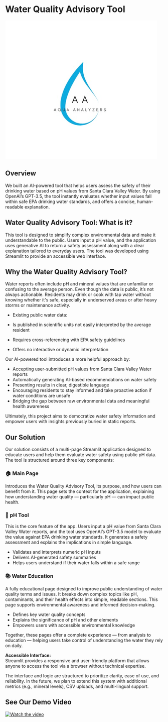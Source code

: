 # Water Quality Advisory Tool

<!--
![GitHub Logo](/CASExplorer.png) 
-->
![Alt Text](/aquaphoto.png)

##

## Overview

We built an AI-powered tool that helps users assess the safety of their drinking water based on pH values from Santa Clara Valley Water. By using OpenAI’s GPT-3.5, the tool instantly evaluates whether input values fall within safe EPA drinking water standards, and offers a concise, human-readable explanation.

## Water Quality Advisory Tool: What is it?

This tool is designed to simplify complex environmental data and make it understandable to the public. Users input a pH value, and the application uses generative AI to return a safety assessment along with a clear explanation tailored to everyday users. The tool was developed using Streamlit to provide an accessible web interface.

## Why the Water Quality Advisory Tool?

Water reports often include pH and mineral values that are unfamiliar or confusing to the average person. Even though the data is public, it’s not always actionable. Residents may drink or cook with tap water without knowing whether it's safe, especially in underserved areas or after heavy storms or maintenance activity.

- Existing public water data:

- Is published in scientific units not easily interpreted by the average resident  
- Requires cross-referencing with EPA safety guidelines  
- Offers no interactive or dynamic interpretation  

Our AI-powered tool introduces a more helpful approach by:

- Accepting user-submitted pH values from Santa Clara Valley Water reports  
- Automatically generating AI-based recommendations on water safety  
- Presenting results in clear, digestible language  
- Encouraging residents to stay informed and take proactive action if water conditions are unsafe  
- Bridging the gap between raw environmental data and meaningful health awareness  

Ultimately, this project aims to democratize water safety information and empower users with insights previously buried in static reports.

## Our Solution

Our solution consists of a multi-page Streamlit application designed to educate users and help them evaluate water safety using public pH data. The tool is structured around three key components:

### 🏠 Main Page
Introduces the Water Quality Advisory Tool, its purpose, and how users can benefit from it. This page sets the context for the application, explaining how understanding water quality — particularly pH — can impact public health.

### 🧪 pH Tool
This is the core feature of the app. Users input a pH value from Santa Clara Valley Water reports, and the tool uses OpenAI’s GPT-3.5 model to evaluate the value against EPA drinking water standards. It generates a safety assessment and explains the implications in simple language.

- Validates and interprets numeric pH inputs  
- Delivers AI-generated safety summaries  
- Helps users understand if their water falls within a safe range  

### 📚 Water Education
A fully educational page designed to improve public understanding of water quality terms and issues. It breaks down complex topics like pH, contaminants, and their health effects into simple, readable sections. This page supports environmental awareness and informed decision-making.

- Defines key water quality concepts  
- Explains the significance of pH and other elements  
- Empowers users with accessible environmental knowledge  

Together, these pages offer a complete experience — from analysis to education — helping users take control of understanding the water they rely on daily.

**Accessible Interface:**  
Streamlit provides a responsive and user-friendly platform that allows anyone to access the tool via a browser without technical expertise.

The interface and logic are structured to prioritize clarity, ease of use, and reliability. In the future, we plan to extend this system with additional metrics (e.g., mineral levels), CSV uploads, and multi-lingual support.

## See Our Demo Video
[![Watch the video](demovid_icon.png)](https://www.youtube.com/watch?v=your_demo_link_here) 

<!--
[![IMAGE ALT TEXT HERE](/CASExplorer.png)](https://youtu.be/your_demo_link_here)
-->
